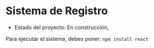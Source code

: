 <h1>Sistema de Registro</h1>

- Estado del proyecto: En construcción,

Para ejecutar el sistema, debes poner:
```npm install react```
